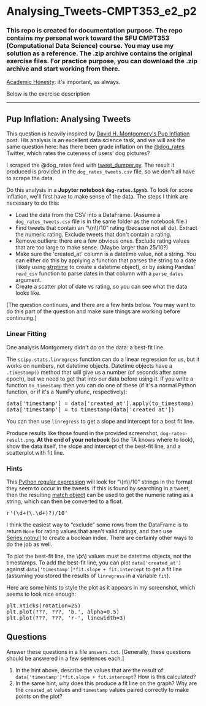 # Analysing_Tweets-CMPT353_e2_p2
<h3>This repo is created for documentation purpose. The repo contains my personal work toward the SFU CMPT353 (Computational Data Science) course. You may use my solution as a reference. The .zip archive contains the original exercise files. For practice purpose, you can download the .zip archive and start working from there.</h3>

<p><a href="https://coursys.sfu.ca/2018su-cmpt-353-d1/pages/AcademicHonesty">Academic Honesty</a>: it's important, as always.</p>
<p>Below is the exercise description </p>
<hr>

<h2 id="h-pup-inflation-analysing-tweets">Pup Inflation: Analysing Tweets</h2>
<p>This question is heavily inspired by <a href="http://dhmontgomery.com/2017/03/dogrates/">David H. Montgomery's Pup Inflation</a> post. His analysis is an excellent data science task, and we will ask the same question here: has there been grade inflation on the  <a href="https://twitter.com/dog_rates">@dog_rates</a> Twitter, which rates the cuteness of users' dog pictures?</p>
<p>I scraped the @dog_rates feed with <a href="https://gist.github.com/yanofsky/5436496">tweet_dumper.py</a>. The result it produced is provided in the <code>dog_rates_tweets.csv</code> file, so we don't all have to scrape the data.</p>
<p>Do this analysis in a <strong>Jupyter notebook <code>dog-rates.ipynb</code></strong>. To look for score inflation, we'll first have to make sense of the data. The steps I think are necessary to do this:</p>
<ul><li>Load the data from the CSV into a DataFrame. (Assume a <code>dog_rates_tweets.csv</code> file is in the same folder as the notebook file.)
</li><li>Find tweets that contain an <span>&ldquo;</span>\(n\)/10<span>&rdquo;</span> rating (because not all do). Extract the numeric rating. Exclude tweets that don't contain a rating.
</li><li>Remove outliers: there are a few obvious ones. Exclude rating values that are too large to make sense. (Maybe larger than 25/10?)
</li><li>Make sure the 'created_at' column is a datetime value, not a string. You can either do this by applying a function that parses the string to a date (likely using <a href="https://docs.python.org/3/library/datetime.html#datetime.datetime.strptime">strptime</a> to create a datetime object), or by asking Pandas' <code>read_csv</code> function to parse dates in that column with a <code>parse_dates</code> argument.
</li><li>Create a scatter plot of date vs rating, so you can see what the data looks like.
</li></ul>
<p>[The question continues, and there are a few hints below. You may want to do this part of the question and make sure things are working before continuing.]</p>
<h3 id="h-linear-fitting">Linear Fitting</h3>
<p>One analysis Montgomery didn't do on the data: a best-fit line.</p>
<p>The <code>scipy.stats.linregress</code> function can do a linear regression for us, but it works on numbers, not datetime objects. Datetime objects have a <code>.timestamp()</code> method that will give us a number (of seconds after some epoch), but we need to get that into our data before using it. If you write a function <code>to_timestamp</code> then you can do one of these (if it's a normal Python function, or if it's a NumPy ufunc, respectively):</p>
<pre class="highlight lang-python">data['timestamp'] = data['created_at'].apply(to_timestamp)
data['timestamp'] = to_timestamp(data['created_at'])</pre>
<p>You can then use <code>linregress</code> to get a slope and intercept for a best fit line.</p>
<p>Produce results like those found in the provided screenshot, <code>dog-rates-result.png</code>. <strong>At the end of your notebook</strong> (so the TA knows where to look), show the data itself, the slope and intercept of the best-fit line, and a scatterplot with fit line.</p>
<h3 id="h-hints">Hints</h3>
<p>This  <a href="https://docs.python.org/3/library/re.html">Python regular expression</a> will look for <span>&ldquo;</span>\(n\)/10<span>&rdquo;</span> strings in the format they seem to occur in the tweets. If this is found by searching in a tweet, then the resulting <a href="https://docs.python.org/3/library/re.html#match-objects">match object</a> can be used to get the numeric rating as a string, which can then be converted to a float.</p>
<pre class="highlight lang-python">r'(\d+(\.\d+)?)/10'</pre>
<p>I think the easiest way to <span>&ldquo;</span>exclude<span>&rdquo;</span> some rows from the DataFrame is to return <code>None</code> for rating values that aren't valid ratings, and then use <a href="http://pandas.pydata.org/pandas-docs/stable/generated/pandas.Series.notnull.html#pandas.Series.notnull">Series.notnull</a> to create a boolean index. There are certainly other ways to do the job as well.</p>
<p>To plot the best-fit line, the \(x\) values must be datetime objects, not the timestamps. To add the best-fit line, you can plot <code>data['created_at']</code> against <code>data['timestamp']*fit.slope + fit.intercept</code> to get a fit line (assuming you stored the results of <code>linregress</code> in a variable <code>fit</code>).</p>
<p>Here are some hints to style the plot as it appears in my screenshot, which seems to look nice enough:</p>
<pre class="highlight lang-python">plt.xticks(rotation=25)
plt.plot(???, ???, 'b.', alpha=0.5)
plt.plot(???, ???, 'r-', linewidth=3)</pre>
<h2 id="h-questions">Questions</h2>
<p>Answer these questions in a file <code>answers.txt</code>. [Generally, these questions should be answered in a few sentences each.]</p>
<ol><li>In the hint above, describe the values that are the result of <code>data['timestamp']*fit.slope + fit.intercept</code>? How is this calculated?
</li><li>In the same hint, why does this produce a fit line on the graph? Why are the <code>created_at</code> values and <code>timestamp</code> values paired correctly to make points on the plot?
</li></ol>

